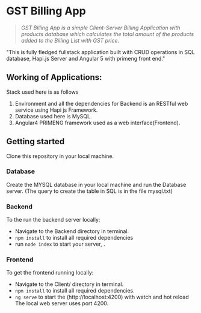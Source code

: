 # GST Billing App

> *GST Billing App is a simple Client-Server Billing Application with products database which calculates the total amount of the products added to the Billing List with GST price*.


"This is fully fledged fullstack application built with CRUD operations in SQL database, Hapi.js Server and Angular 5 with primeng front end."


## Working of Applications:

Stack used here is as follows

1) Environment and all the dependencies for Backend is an RESTful web service using Hapi js Framework.
2) Database used here is MySQL.
3) Angular4 PRIMENG framework used as a web interface(Frontend).


## Getting started

Clone this repository in your local machine.

### Database

Create the MYSQL database in your local machine and run the Database server.
(The query to create the table in SQL is in the file mysql.txt)

### Backend

To the run the backend server locally:

- Navigate to the Backend directory in terminal.
- `npm install` to install all required dependencies
- run `node index` to start your server, .

### Frontend

To get the frontend running locally:

- Navigate to the Client/ directory in terminal.
- `npm install` to install all required dependencies.
- `ng serve` to start the (http://localhost:4200) with watch and hot reload 
The local web server uses port 4200.